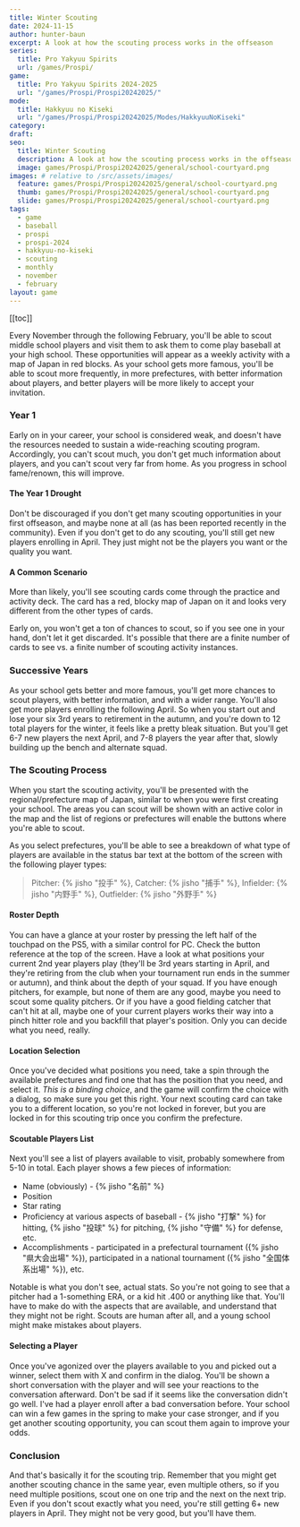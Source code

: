 ```yaml
---
title: Winter Scouting
date: 2024-11-15
author: hunter-baun
excerpt: A look at how the scouting process works in the offseason
series:
  title: Pro Yakyuu Spirits
  url: /games/Prospi/
game: 
  title: Pro Yakyuu Spirits 2024-2025
  url: "/games/Prospi/Prospi20242025/"
mode: 
  title: Hakkyuu no Kiseki
  url: "/games/Prospi/Prospi20242025/Modes/HakkyuuNoKiseki"
category: 
draft: 
seo:
  title: Winter Scouting
  description: A look at how the scouting process works in the offseason
  image: games/Prospi/Prospi20242025/general/school-courtyard.png
images: # relative to /src/assets/images/
  feature: games/Prospi/Prospi20242025/general/school-courtyard.png
  thumb: games/Prospi/Prospi20242025/general/school-courtyard.png
  slide: games/Prospi/Prospi20242025/general/school-courtyard.png
tags:
  - game
  - baseball
  - prospi
  - prospi-2024
  - hakkyuu-no-kiseki
  - scouting
  - monthly
  - november
  - february
layout: game
---
```

[[toc]]
<article class="prose max-w-xl lg:max-w-4xl lg:prose-lg">

Every November through the following February, you'll be able to scout middle school players and visit them to ask them to come play baseball at your high school. These opportunities will appear as a weekly activity with a map of Japan in red blocks. As your school gets more famous, you'll be able to scout more frequently, in more prefectures, with better information about players, and better players will be more likely to accept your invitation.

### Year 1
Early on in your career, your school is considered weak, and doesn't have the resources needed to sustain a wide-reaching scouting program. Accordingly, you can't scout much, you don't get much information about players, and you can't scout very far from home. As you progress in school fame/renown, this will improve.

#### The Year 1 Drought
Don't be discouraged if you don't get many scouting opportunities in your first offseason, and maybe none at all (as has been reported recently in the community). Even if you don't get to do any scouting, you'll still get new players enrolling in April. They just might not be the players you want or the quality you want.

#### A Common Scenario
More than likely, you'll see scouting cards come through the practice and activity deck. The card has a red, blocky map of Japan on it and looks very different from the other types of cards.

Early on, you won't get a ton of chances to scout, so if you see one in your hand, don't let it get discarded. It's possible that there are a finite number of cards to see vs. a finite number of scouting activity instances.

### Successive Years
As your school gets better and more famous, you'll get more chances to scout players, with better information, and with a wider range. You'll also get more players enrolling the following April. So when you start out and lose your six 3rd years to retirement in the autumn, and you're down to 12 total players for the winter, it feels like a pretty bleak situation. But you'll get 6-7 new players the next April, and 7-8 players the year after that, slowly building up the bench and alternate squad.

### The Scouting Process
When you start the scouting activity, you'll be presented with the regional/prefecture map of Japan, similar to when you were first creating your school. The areas you can scout will be shown with an active color in the map and the list of regions or prefectures will enable the buttons where you're able to scout.

As you select prefectures, you'll be able to see a breakdown of what type of players are available in the status bar text at the bottom of the screen with the following player types:

> Pitcher: {% jisho "投手" %}, Catcher: {% jisho "捕手" %}, Infielder: {% jisho "内野手" %}, Outfielder: {% jisho "外野手" %}

#### Roster Depth
You can have a glance at your roster by pressing the left half of the touchpad on the PS5, with a similar control for PC. Check the button reference at the top of the screen. Have a look at what positions your current 2nd year players play (they'll be 3rd years starting in April, and they're retiring from the club when your tournament run ends in the summer or autumn), and think about the depth of your squad. If you have enough pitchers, for example, but none of them are any good, maybe you need to scout some quality pitchers. Or if you have a good fielding catcher that can't hit at all, maybe one of your current players works their way into a pinch hitter role and you backfill that player's position. Only you can decide what you need, really.

#### Location Selection
Once you've decided what positions you need, take a spin through the available prefectures and find one that has the position that you need, and select it. *This is a binding choice*, and the game will confirm the choice with a dialog, so make sure you get this right. Your next scouting card can take you to a different location, so you're not locked in forever, but you are locked in for this scouting trip once you confirm the prefecture.

#### Scoutable Players List
Next you'll see a list of players available to visit, probably somewhere from 5-10 in total. Each player shows a few pieces of information:
* Name (obviously) - {% jisho "名前" %}
* Position
* Star rating
* Proficiency at various aspects of baseball - {% jisho "打撃" %} for hitting, {% jisho "投球" %} for pitching, {% jisho "守備" %} for defense, etc.
* Accomplishments - participated in a prefectural tournament ({% jisho "県大会出場" %}), participated in a national tournament ({% jisho "全国体系出場" %}), etc.

Notable is what you don't see, actual stats. So you're not going to see that a pitcher had a 1-something ERA, or a kid hit .400 or anything like that. You'll have to make do with the aspects that are available, and understand that they might not be right. Scouts are human after all, and a young school might make mistakes about players.

#### Selecting a Player
Once you've agonized over the players available to you and picked out a winner, select them with X and confirm in the dialog. You'll be shown a short conversation with the player and will see your reactions to the conversation afterward. Don't be sad if it seems like the conversation didn't go well. I've had a player enroll after a bad conversation before. Your school can win a few games in the spring to make your case stronger, and if you get another scouting opportunity, you can scout them again to improve your odds.

### Conclusion
And that's basically it for the scouting trip. Remember that you might get another scouting chance in the same year, even multiple others, so if you need multiple positions, scout one on one trip and the next on the next trip. Even if you don't scout exactly what you need, you're still getting 6+ new players in April. They might not be very good, but you'll have them.




</article>